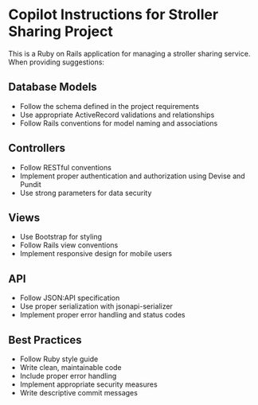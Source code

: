 # Copilot Instructions for Stroller Sharing Project

<!-- Use this file to provide workspace-specific custom instructions to Copilot. For more details, visit https://code.visualstudio.com/docs/copilot/copilot-customization#_use-a-githubcopilotinstructionsmd-file -->

This is a Ruby on Rails application for managing a stroller sharing service. When providing suggestions:

## Database Models
- Follow the schema defined in the project requirements
- Use appropriate ActiveRecord validations and relationships
- Follow Rails conventions for model naming and associations

## Controllers
- Follow RESTful conventions
- Implement proper authentication and authorization using Devise and Pundit
- Use strong parameters for data security

## Views
- Use Bootstrap for styling
- Follow Rails view conventions
- Implement responsive design for mobile users

## API
- Follow JSON:API specification
- Use proper serialization with jsonapi-serializer
- Implement proper error handling and status codes

## Best Practices
- Follow Ruby style guide
- Write clean, maintainable code
- Include proper error handling
- Implement appropriate security measures
- Write descriptive commit messages
